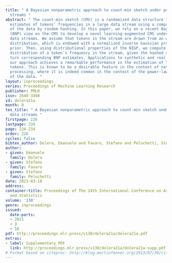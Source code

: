 ```yaml
---
title: " A Bayesian nonparametric approach to count-min sketch under power-law data
  streams "
abstract: " The count-min sketch (CMS) is a randomized data structure that provides
  estimates of tokens’ frequencies in a large data stream using a compressed representation
  of the data by random hashing. In this paper, we rely on a recent Bayesian nonparametric
  (BNP) view on the CMS to develop a novel learning-augmented CMS under power-law
  data streams. We assume that tokens in the stream are drawn from an unknown discrete
  distribution, which is endowed with a normalized inverse Gaussian process (NIGP)
  prior. Then, using distributional properties of the NIGP, we compute the posterior
  distribution of a token’s frequency in the stream, given the hashed data, and in
  turn corresponding BNP estimates. Applications to synthetic and real data show that
  our approach achieves a remarkable performance in the estimation of low-frequency
  tokens. This is known to be a desirable feature in the context of natural language
  processing, where it is indeed common in the context of the power-law behaviour
  of the data. "
layout: inproceedings
series: Proceedings of Machine Learning Research
publisher: PMLR
issn: 2640-3498
id: dolera21a
month: 0
tex_title: " A Bayesian nonparametric approach to count-min sketch under power-law
  data streams "
firstpage: 226
lastpage: 234
page: 226-234
order: 226
cycles: false
bibtex_author: Dolera, Emanuele and Favaro, Stefano and Peluchetti, Stefano
author:
- given: Emanuele
  family: Dolera
- given: Stefano
  family: Favaro
- given: Stefano
  family: Peluchetti
date: 2021-03-18
address:
container-title: Proceedings of The 24th International Conference on Artificial Intelligence
  and Statistics
volume: '130'
genre: inproceedings
issued:
  date-parts:
  - 2021
  - 3
  - 18
pdf: http://proceedings.mlr.press/v130/dolera21a/dolera21a.pdf
extras:
- label: Supplementary PDF
  link: http://proceedings.mlr.press/v130/dolera21a/dolera21a-supp.pdf
# Format based on citeproc: http://blog.martinfenner.org/2013/07/30/citeproc-yaml-for-bibliographies/
---
```

